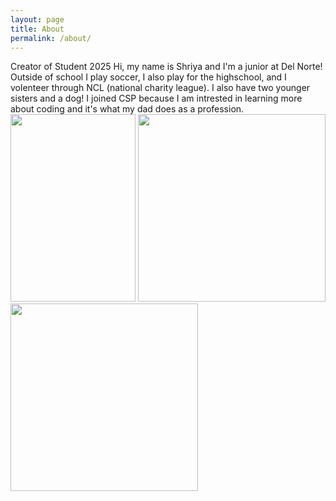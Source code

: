 ```yaml
---
layout: page
title: About
permalink: /about/
---
```


Creator of Student 2025
Hi, my name is Shriya and I'm a junior at Del Norte! Outside of school I play soccer, I also play for the highschool, and I volenteer through NCL (national charity league). I also have two younger sisters and a dog! I joined CSP  because I am intrested in learning more about coding and it's what my dad does as a profession. 
<span>
<img src="{{site.baseurl}}/images/shriya and bella.jpeg" width = "200"  height = "300"/>
<img src="{{site.baseurl}}/images/friends.jpeg" width = "300" height = "300"/>
<img src="{{site.baseurl}}/images/family.jpeg" width = "300" height = "300"/>
</span>